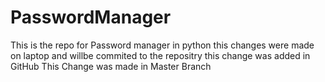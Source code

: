 # PasswordManager
This is the repo for Password manager in python
this changes were made on laptop and willbe commited to the repositry 
this change was added in GitHub
This Change was made in Master Branch